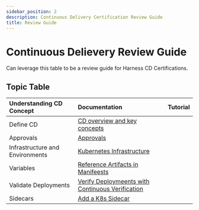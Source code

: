 ```yaml
---
sidebar_position: 2
description: Continuous Delivery Certification Review Guide
title: Review Guide
---
```


# Continuous Delievery Review Guide

Can leverage this table to be a review guide for Harness CD Certifications.

## Topic Table

| Understanding CD Concept | Documentation |  Tutorial |
|:----------|:-------------|:------|
| Define CD  |  [CD overview and key concepts](https://developer.harness.io/docs/continuous-delivery/onboard-cd/cd-concepts/cd-pipeline-basics) | |
| Approvals  |  [Approvals](https://developer.harness.io/docs/category/approvals/) | |
| Infrastructure and Environments  |  [Kubernetes Infrastructure](https://developer.harness.io/docs/continuous-delivery/cd-infrastructure/kubernetes-infra/define-your-kubernetes-target-infrastructure/) | |
| Variables  |  [Reference Artifacts in Manifeests](https://developer.harness.io/docs/continuous-delivery/cd-services/k8s-services/kubernetes-services/#reference-artifacts-in-manifests) | |
| Validate Deployments  |  [Verify Deploymeents with Continuous Verification](https://developer.harness.io/docs/category/continuous-verification/) | |
| Sidecars  |  [Add a K8s Sidecar](https://developer.harness.io/docs/continuous-delivery/cd-advanced/cd-kubernetes-category/add-a-kubernetes-sidecar-container/) | |
